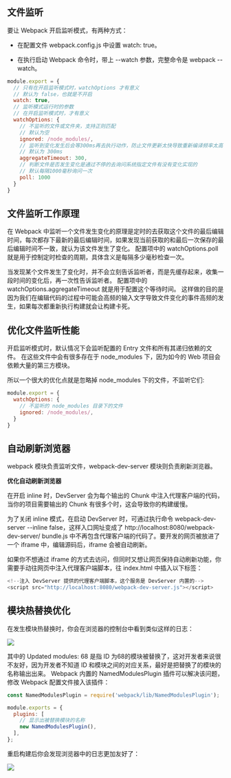 ## 文件监听

要让 Webpack 开启监听模式，有两种方式：

- 在配置文件 webpack.config.js 中设置 watch: true。

- 在执行启动 Webpack 命令时，带上 --watch 参数，完整命令是 webpack --watch。

```js
module.export = {
  // 只有在开启监听模式时，watchOptions 才有意义
  // 默认为 false，也就是不开启
  watch: true,
  // 监听模式运行时的参数
  // 在开启监听模式时，才有意义
  watchOptions: {
    // 不监听的文件或文件夹，支持正则匹配
    // 默认为空
    ignored: /node_modules/,
    // 监听到变化发生后会等300ms再去执行动作，防止文件更新太快导致重新编译频率太高
    // 默认为 300ms
    aggregateTimeout: 300,
    // 判断文件是否发生变化是通过不停的去询问系统指定文件有没有变化实现的
    // 默认每隔1000毫秒询问一次
    poll: 1000
  }
}
```

## 文件监听工作原理

在 Webpack 中监听一个文件发生变化的原理是定时的去获取这个文件的最后编辑时间，每次都存下最新的最后编辑时间，如果发现当前获取的和最后一次保存的最后编辑时间不一致，就认为该文件发生了变化。 配置项中的 watchOptions.poll 就是用于控制定时检查的周期，具体含义是每隔多少毫秒检查一次。

当发现某个文件发生了变化时，并不会立刻告诉监听者，而是先缓存起来，收集一段时间的变化后，再一次性告诉监听者。 配置项中的 watchOptions.aggregateTimeout 就是用于配置这个等待时间。 这样做的目的是因为我们在编辑代码的过程中可能会高频的输入文字导致文件变化的事件高频的发生，如果每次都重新执行构建就会让构建卡死。

## 优化文件监听性能

开启监听模式时，默认情况下会监听配置的 Entry 文件和所有其递归依赖的文件。 在这些文件中会有很多存在于 node_modules 下，因为如今的 Web 项目会依赖大量的第三方模块。

所以一个很大的优化点就是忽略掉 node_modules 下的文件，不监听它们:

```js
module.export = {
  watchOptions: {
    // 不监听的 node_modules 目录下的文件
    ignored: /node_modules/,
  }
}
```

## 自动刷新浏览器

webpack 模块负责监听文件，webpack-dev-server 模块则负责刷新浏览器。

**优化自动刷新浏览器**

在开启 inline 时，DevServer 会为每个输出的 Chunk 中注入代理客户端的代码，当你的项目需要输出的 Chunk 有很多个时，这会导致你的构建缓慢。

为了关闭 inline 模式，在启动 DevServer 时，可通过执行命令 webpack-dev-server --inline false，这样入口网址变成了 http://localhost:8080/webpack-dev-server/
bundle.js 中不再包含代理客户端的代码了。要开发的网页被放进了一个 iframe 中，编辑源码后，iframe 会被自动刷新。

如果你不想通过 iframe 的方式去访问，但同时又想让网页保持自动刷新功能，你需要手动往网页中注入代理客户端脚本，往 index.html 中插入以下标签：

```js
<!--注入 DevServer 提供的代理客户端脚本，这个服务是 DevServer 内置的-->
<script src="http://localhost:8080/webpack-dev-server.js"></script>
```

## 模块热替换优化

在发生模块热替换时，你会在浏览器的控制台中看到类似这样的日志：

<img src="http://webpack.wuhaolin.cn/4%E4%BC%98%E5%8C%96/img/4-6hmr-log.png">

其中的 Updated modules: 68 是指 ID 为68的模块被替换了，这对开发者来说很不友好，因为开发者不知道 ID 和模块之间的对应关系，最好是把替换了的模块的名称输出出来。 Webpack 内置的 NamedModulesPlugin 插件可以解决该问题，修改 Webpack 配置文件接入该插件：

```js
const NamedModulesPlugin = require('webpack/lib/NamedModulesPlugin');

module.exports = {
  plugins: [
    // 显示出被替换模块的名称
    new NamedModulesPlugin(),
  ],
};
```

重启构建后你会发现浏览器中的日志更加友好了：

<img src="http://webpack.wuhaolin.cn/4%E4%BC%98%E5%8C%96/img/4-6hmr-log-named.png">

